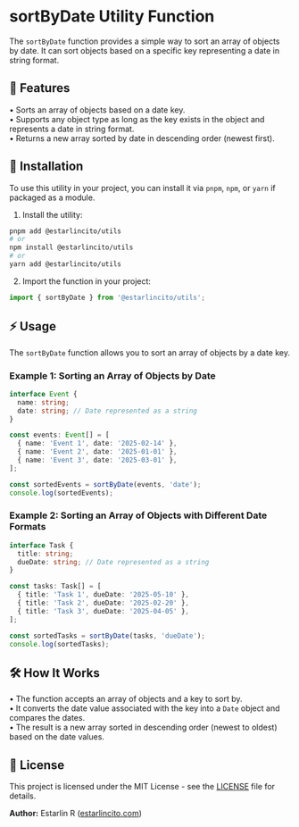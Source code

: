 # sortByDate Utility Function

The `sortByDate` function provides a simple way to sort an array of objects by date. It can sort objects based on a specific key representing a date in string format.

## 📌 Features

• Sorts an array of objects based on a date key.  
• Supports any object type as long as the key exists in the object and represents a date in string format.  
• Returns a new array sorted by date in descending order (newest first).

## 🚀 Installation

To use this utility in your project, you can install it via `pnpm`, `npm`, or `yarn` if packaged as a module.

1. Install the utility:

```bash
pnpm add @estarlincito/utils
# or
npm install @estarlincito/utils
# or
yarn add @estarlincito/utils
```

2. Import the function in your project:

```ts
import { sortByDate } from '@estarlincito/utils';
```

## ⚡ Usage

The `sortByDate` function allows you to sort an array of objects by a date key.

### Example 1: Sorting an Array of Objects by Date

```ts
interface Event {
  name: string;
  date: string; // Date represented as a string
}

const events: Event[] = [
  { name: 'Event 1', date: '2025-02-14' },
  { name: 'Event 2', date: '2025-01-01' },
  { name: 'Event 3', date: '2025-03-01' },
];

const sortedEvents = sortByDate(events, 'date');
console.log(sortedEvents);
```

### Example 2: Sorting an Array of Objects with Different Date Formats

```ts
interface Task {
  title: string;
  dueDate: string; // Date represented as a string
}

const tasks: Task[] = [
  { title: 'Task 1', dueDate: '2025-05-10' },
  { title: 'Task 2', dueDate: '2025-02-20' },
  { title: 'Task 3', dueDate: '2025-04-05' },
];

const sortedTasks = sortByDate(tasks, 'dueDate');
console.log(sortedTasks);
```

## 🛠 How It Works

• The function accepts an array of objects and a key to sort by.  
• It converts the date value associated with the key into a `Date` object and compares the dates.  
• The result is a new array sorted in descending order (newest to oldest) based on the date values.

## 📝 License

This project is licensed under the MIT License - see the [LICENSE](../LICENSE) file for details.

**Author:** Estarlin R ([estarlincito.com](https://estarlincito.com))
